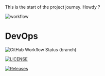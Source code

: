 This is the start of the project journey.
Howdy ?

![workflow](https://github.com/Kyvelyin/devops/actions/workflows/main.yml/badge.svg)

# DevOps
![GitHub Workflow Status (branch)](https://img.shields.io/github/workflow/status/Kyvelyin/devops/main.yml?branch=develop&style=flat-square)

[![LICENSE](https://img.shields.io/github/license/Kyvelyin/devops.svg?style=flat-square)](https://github.com/Kyvelyin/devops/blob/master/LICENSE)

[![Releases](https://img.shields.io/github/release/Kyvelyin/devops/all.svg?style=flat-square)](https://github.com/Kyvelyin/devops/releases)
